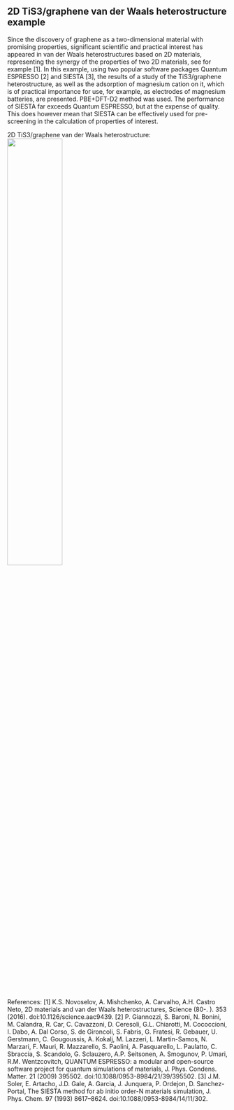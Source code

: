 <h2>2D TiS3/graphene van der Waals heterostructure example</h2>
Since the discovery of graphene as a two-dimensional material with promising properties, significant scientific and practical interest has appeared in van der Waals heterostructures based on 2D materials, representing the synergy of the properties of two 2D materials, see for example [1]. In this example, using two popular software packages Quantum ESPRESSO [2] and SIESTA [3], the results of a study of the TiS3/graphene heterostructure, as well as the adsorption of magnesium cation on it, which is of practical importance for use, for example, as electrodes of magnesium batteries, are presented. PBE+DFT-D2 method was used. The performance of SIESTA far exceeds Quantum ESPRESSO, but at the expense of quality. This does however mean that SIESTA can be effectively used for pre-screening in the calculation of properties of interest.

2D TiS3/graphene van der Waals heterostructure:
</br>
<img src="https://github.com/mxm2/TiS3_graphene_heterostructure/blob/main/after_full_opt_layers_moved_closer_by_hand_as_QE_simulation_suggest_doubled.bmp" width=50% height=50%>

References:
[1]	K.S. Novoselov, A. Mishchenko, A. Carvalho, A.H. Castro Neto, 2D materials and van der Waals heterostructures, Science (80-. ). 353 (2016). doi:10.1126/science.aac9439.
[2]	P. Giannozzi, S. Baroni, N. Bonini, M. Calandra, R. Car, C. Cavazzoni, D. Ceresoli, G.L. Chiarotti, M. Cococcioni, I. Dabo, A. Dal Corso, S. de Gironcoli, S. Fabris, G. Fratesi, R. Gebauer, U. Gerstmann, C. Gougoussis, A. Kokalj, M. Lazzeri, L. Martin-Samos, N. Marzari, F. Mauri, R. Mazzarello, S. Paolini, A. Pasquarello, L. Paulatto, C. Sbraccia, S. Scandolo, G. Sclauzero, A.P. Seitsonen, A. Smogunov, P. Umari, R.M. Wentzcovitch, QUANTUM ESPRESSO: a modular and open-source software project for quantum simulations of materials, J. Phys. Condens. Matter. 21 (2009) 395502. doi:10.1088/0953-8984/21/39/395502.
[3]	J.M. Soler, E. Artacho, J.D. Gale, A. Garcia, J. Junquera, P. Ordejon, D. Sanchez-Portal, The SIESTA method for ab initio order-N materials simulation, J. Phys. Chem. 97 (1993) 8617–8624. doi:10.1088/0953-8984/14/11/302.
